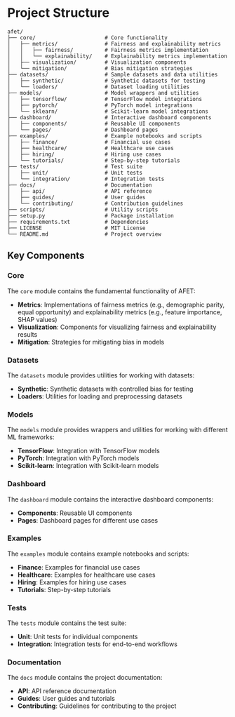 # Project Structure

```
afet/
├── core/                      # Core functionality
│   ├── metrics/               # Fairness and explainability metrics
│   │   ├── fairness/          # Fairness metrics implementation
│   │   └── explainability/    # Explainability metrics implementation
│   ├── visualization/         # Visualization components
│   └── mitigation/            # Bias mitigation strategies
├── datasets/                  # Sample datasets and data utilities
│   ├── synthetic/             # Synthetic datasets for testing
│   └── loaders/               # Dataset loading utilities
├── models/                    # Model wrappers and utilities
│   ├── tensorflow/            # TensorFlow model integrations
│   ├── pytorch/               # PyTorch model integrations
│   └── sklearn/               # Scikit-learn model integrations
├── dashboard/                 # Interactive dashboard components
│   ├── components/            # Reusable UI components
│   └── pages/                 # Dashboard pages
├── examples/                  # Example notebooks and scripts
│   ├── finance/               # Financial use cases
│   ├── healthcare/            # Healthcare use cases
│   ├── hiring/                # Hiring use cases
│   └── tutorials/             # Step-by-step tutorials
├── tests/                     # Test suite
│   ├── unit/                  # Unit tests
│   └── integration/           # Integration tests
├── docs/                      # Documentation
│   ├── api/                   # API reference
│   ├── guides/                # User guides
│   └── contributing/          # Contribution guidelines
├── scripts/                   # Utility scripts
├── setup.py                   # Package installation
├── requirements.txt           # Dependencies
├── LICENSE                    # MIT License
└── README.md                  # Project overview
```

## Key Components

### Core

The `core` module contains the fundamental functionality of AFET:

- **Metrics**: Implementations of fairness metrics (e.g., demographic parity, equal opportunity) and explainability metrics (e.g., feature importance, SHAP values)
- **Visualization**: Components for visualizing fairness and explainability results
- **Mitigation**: Strategies for mitigating bias in models

### Datasets

The `datasets` module provides utilities for working with datasets:

- **Synthetic**: Synthetic datasets with controlled bias for testing
- **Loaders**: Utilities for loading and preprocessing datasets

### Models

The `models` module provides wrappers and utilities for working with different ML frameworks:

- **TensorFlow**: Integration with TensorFlow models
- **PyTorch**: Integration with PyTorch models
- **Scikit-learn**: Integration with Scikit-learn models

### Dashboard

The `dashboard` module contains the interactive dashboard components:

- **Components**: Reusable UI components
- **Pages**: Dashboard pages for different use cases

### Examples

The `examples` module contains example notebooks and scripts:

- **Finance**: Examples for financial use cases
- **Healthcare**: Examples for healthcare use cases
- **Hiring**: Examples for hiring use cases
- **Tutorials**: Step-by-step tutorials

### Tests

The `tests` module contains the test suite:

- **Unit**: Unit tests for individual components
- **Integration**: Integration tests for end-to-end workflows

### Documentation

The `docs` module contains the project documentation:

- **API**: API reference documentation
- **Guides**: User guides and tutorials
- **Contributing**: Guidelines for contributing to the project